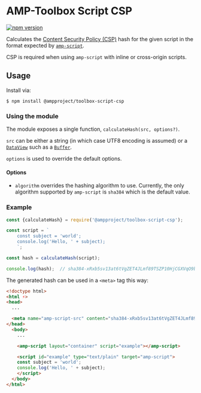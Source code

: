 # AMP-Toolbox Script CSP


[![npm version](https://badge.fury.io/js/%40ampproject%2Ftoolbox-script-csp.svg)](https://badge.fury.io/js/%40ampproject%2Ftoolbox-script-csp)

Calculates the [Content Security Policy (CSP)](https://developer.mozilla.org/en-US/docs/Web/HTTP/CSP)
hash for the given script in the format expected by [`amp-script`](https://amp.dev/documentation/components/amp-script/).

CSP is required when using `amp-script` with inline or cross-origin scripts.

## Usage

Install via:

```
$ npm install @ampproject/toolbox-script-csp
```

### Using the module

The module exposes a single function, `calculateHash(src, options?)`.

`src` can be either a string (in which case UTF8 encoding is assumed) or a
[`DataView`](https://developer.mozilla.org/en-US/docs/Web/JavaScript/Reference/Global_Objects/DataView)
such as a [`Buffer`](https://nodejs.org/api/buffer.html).

`options` is used to override the default options.

#### Options

*   `algorithm` overrides the hashing algorithm to use. Currently, the only
    algorithm supported by `amp-script` is `sha384` which is the default value.

### Example

```javascript
const {calculateHash} = require('@ampproject/toolbox-script-csp');

const script = `
    const subject = 'world';
    console.log('Hello, ' + subject);
    `;

const hash = calculateHash(script);

console.log(hash);  // sha384-xRxb5sv13at6tVgZET4JLmf89TSZP10HjCGXVqO9bKWVXB0asV2jLrsDN8v4zX6j
```

The generated hash can be used in a `<meta>` tag this way:

```html
<!doctype html>
<html ⚡>
<head>
  ...

  <meta name="amp-script-src" content="sha384-xRxb5sv13at6tVgZET4JLmf89TSZP10HjCGXVqO9bKWVXB0asV2jLrsDN8v4zX6j">
</head>
  <body>
    ...

    <amp-script layout="container" script="example"></amp-script>

    <script id="example" type="text/plain" target="amp-script">
    const subject = 'world';
    console.log('Hello, ' + subject);
    </script>
  </body>
</html>
```
